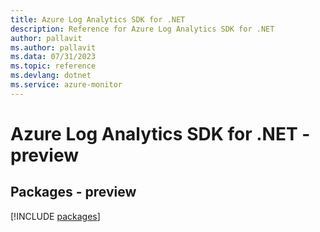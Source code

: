 ```yaml
---
title: Azure Log Analytics SDK for .NET
description: Reference for Azure Log Analytics SDK for .NET
author: pallavit
ms.author: pallavit
ms.data: 07/31/2023
ms.topic: reference
ms.devlang: dotnet
ms.service: azure-monitor
---
```

# Azure Log Analytics SDK for .NET - preview
## Packages - preview
[!INCLUDE [packages](log-analytics-index.md)]